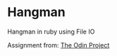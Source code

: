 <h1>Hangman</h1>

Hangman in ruby using File IO

Assignment from: <a href="https://www.theodinproject.com/courses/ruby-programming/lessons/file-i-o-and-serialization?ref=lnav#assignment" traget="_blank">The Odin Project</a>